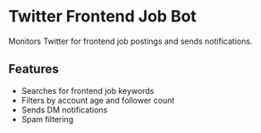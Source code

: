 # Twitter Frontend Job Bot

Monitors Twitter for frontend job postings and sends notifications.

## Features

- Searches for frontend job keywords
- Filters by account age and follower count
- Sends DM notifications
- Spam filtering
